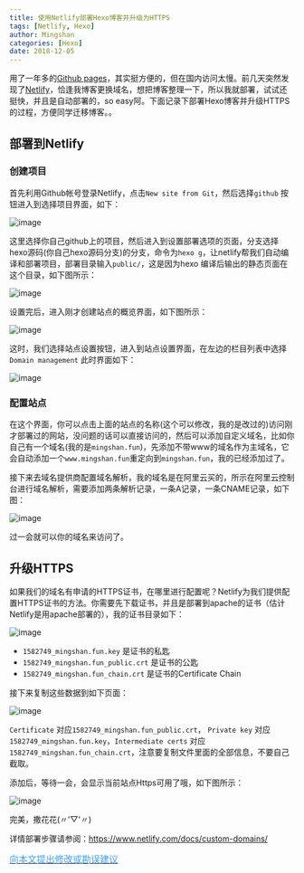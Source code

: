 ```yaml
---
title: 使用Netlify部署Hexo博客并升级为HTTPS
tags: [Netlify, Hexo]
author: Mingshan
categories: [Hexo]
date: 2018-12-05
---
```


用了一年多的[Github pages](https://pages.github.com/)，其实挺方便的，但在国内访问太慢。前几天突然发现了[Netlify](https://www.netlify.com/)，恰逢我博客更换域名，想把博客整理一下，所以我就部署，试试还挺快，并且是自动部署的，so easy阿。下面记录下部署Hexo博客并升级HTTPS的过程，方便同学迁移博客。。

<!-- more -->

## 部署到Netlify

### 创建项目

首先利用Github帐号登录Netlify，点击`New site from Git`，然后选择`github` 按钮进入到选择项目界面，如下：

![image](https://github.com/ZZULI-TECH/interview/blob/master/images/Netlify/Netlify_new_site.png?raw=true)


这里选择你自己github上的项目，然后进入到设置部署选项的页面，分支选择hexo源码(你自己hexo源码分支)的分支，命令为`hexo g`，让netlify帮我们自动编译和部署项目，部署目录输入`public/`，这是因为hexo 编译后输出的静态页面在这个目录，如下图所示：

![image](https://github.com/ZZULI-TECH/interview/blob/master/images/Netlify/Netlify_deploy_setting.png?raw=true)

设置完后，进入刚才创建站点的概览界面，如下图所示：

![image](https://github.com/ZZULI-TECH/interview/blob/master/images/Netlify/Netlify_site_overview.png?raw=true)

这时，我们选择站点设置按钮，进入到站点设置界面，在左边的栏目列表中选择`Domain management` 此时界面如下：

![image](https://github.com/ZZULI-TECH/interview/blob/master/images/Netlify/Netlify_site_management.png?raw=true)

### 配置站点

在这个界面，你可以点击上面的站点的名称(这个可以修改，我的是改过的)访问刚才部署过的网站，没问题的话可以直接访问的，然后可以添加自定义域名，比如你自己有一个域名(我的是`mingshan.fun`)，先添加不带www的域名作为主域名，它会自动添加一个`www.mingshan.fun`重定向到`mingshan.fun`，我的已经添加过了。

接下来去域名提供商配置域名解析，我的域名是在阿里云买的，所示在阿里云控制台进行域名解析，需要添加两条解析记录，一条A记录，一条CNAME记录，如下图：

![image](https://github.com/ZZULI-TECH/interview/blob/master/images/Netlify/domain_parse.png?raw=true)

过一会就可以你的域名来访问了。

## 升级HTTPS

如果我们的域名有申请的HTTPS证书，在哪里进行配置呢？Netlify为我们提供配置HTTPS证书的方法。你需要先下载证书，并且是部署到apache的证书（估计Netlify是用apache部署的），我的证书目录如下：

![image](https://github.com/ZZULI-TECH/interview/blob/master/images/Netlify/mingshan_fun_zheng.png?raw=true)

- `1582749_mingshan.fun.key` 是证书的私匙
- `1582749_mingshan.fun_public.crt` 是证书的公匙
- `1582749_mingshan.fun_chain.crt` 是证书的Certificate Chain

接下来复制这些数据到如下页面：

![image](https://github.com/ZZULI-TECH/interview/blob/master/images/Netlify/Netlify_custom_certificate.png?raw=true)


`Certificate` 对应`1582749_mingshan.fun_public.crt`， `Private key` 对应`1582749_mingshan.fun.key`，`Intermediate certs` 对应 `1582749_mingshan.fun_chain.crt`，注意要复制文件里面的全部信息，不要自己截取。

添加后，等待一会，会显示当前站点Https可用了哦，如下图所示：

![image](https://github.com/ZZULI-TECH/interview/blob/master/images/Netlify/Netlify_https_enable.png?raw=true)

完美，撒花花(〃'▽'〃)

详情部署步骤请参阅：https://www.netlify.com/docs/custom-domains/


[<font size=3 color="#409EFF">向本文提出修改或勘误建议</font>](https://github.com/mstao/mstao.github.io/blob/hexo/source/_posts/netlify-hexo.md)
